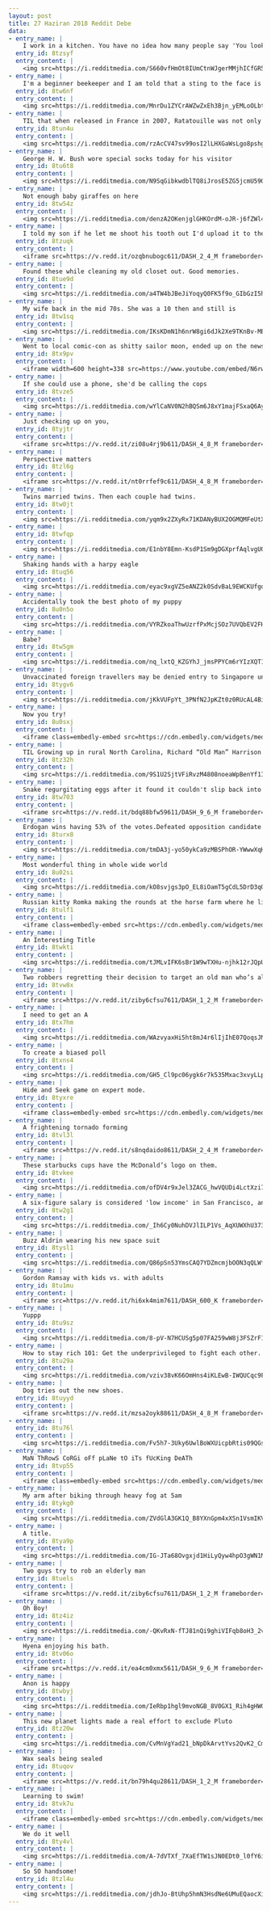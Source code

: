 ```yaml
---
layout: post
title: 27 Haziran 2018 Reddit Debe
data:
- entry_name: |
    I work in a kitchen. You have no idea how many people say 'You look like the guy from ratatouille'. Every damn minute.
  entry_id: 8tzsyf
  entry_content: |
    <img src=https://i.redditmedia.com/S660vfHmOt8IUmCtnWJgerMMjhICfGR5P3-8xsLwPFM.jpg?s=04250743688a25c63762daeac7978467 frameborder=0>
- entry_name: |
    I'm a beginner beekeeper and I am told that a sting to the face is a rite of passage..So I have that going for me..which is nice
  entry_id: 8tw6nf
  entry_content: |
    <img src=https://i.redditmedia.com/MnrDu1ZYCrAWZwZxEh3Bjn_yEMLoOLbt3Amuxstd9_U.jpg?s=5658a8d0f7b63606015ff7108b1d12d0 frameborder=0>
- entry_name: |
    TIL that when released in France in 2007, Ratatouille was not only praised for its technical accuracy and attention to culinary detail, it also drew the 4th highest opening-day attendance in French movie history.
  entry_id: 8tun4u
  entry_content: |
    <img src=https://i.redditmedia.com/rzAcCV47sv99osI2lLHXGaWsLgo8pshgLUHapGXo3aA.jpg?s=e44a29d134e0073046cca75f576b371d frameborder=0>
- entry_name: |
    George H. W. Bush wore special socks today for his visitor
  entry_id: 8tu6t8
  entry_content: |
    <img src=https://i.redditmedia.com/N9SqGibkwdblTQ8iJrosE5ZG5jcmU59OgSyWCKgoOPc.jpg?s=21884f5863e853819f4ffe3c99224593 frameborder=0>
- entry_name: |
    Not enough baby giraffes on here
  entry_id: 8tw54z
  entry_content: |
    <img src=https://i.redditmedia.com/denzA2OKenjglGHKOrdM-oJR-j6fZWl4Qsp95tWSVpg.jpg?s=91acd99a00752b2be34027dd325f146d frameborder=0>
- entry_name: |
    I told my son if he let me shoot his tooth out I'd upload it to the internet. Disclaimer it was wobbly beforehand I don't just shoot his teeth out for fun.
  entry_id: 8tzuqk
  entry_content: |
    <iframe src=https://v.redd.it/ozqbnubogc611/DASH_2_4_M frameborder=0></iframe>
- entry_name: |
    Found these while cleaning my old closet out. Good memories.
  entry_id: 8tue9d
  entry_content: |
    <img src=https://i.redditmedia.com/a4TW4bJBeJiYoqyQ0FK5f9o_GIbGzI5hMknU76SeZ9o.jpg?s=bd2cbca857cbb1f998a566347e090c89 frameborder=0>
- entry_name: |
    My wife back in the mid 70s. She was a 10 then and still is
  entry_id: 8tw1sq
  entry_content: |
    <img src=https://i.redditmedia.com/IKsKDmN1h6nrW8gi6dJk2Xe9TKnBv-MBQrZ76URmPEo.jpg?s=3932ff8886c7b6426b63430edc76259a frameborder=0>
- entry_name: |
    Went to local comic-con as shitty sailor moon, ended up on the news
  entry_id: 8tx9pv
  entry_content: |
    <iframe width=600 height=338 src=https://www.youtube.com/embed/N6rwymIcipM?start=28&feature=oembed&enablejsapi=1 frameborder=0 allow=autoplay; encrypted-media allowfullscreen></iframe>
- entry_name: |
    If she could use a phone, she'd be calling the cops
  entry_id: 8tvze5
  entry_content: |
    <img src=https://i.redditmedia.com/wYlCaNV0N2hBQSm6J8xY1majFSxaQ6Ayn2QA7nN0eq4.jpg?s=c1bb7df0a8588f6bbc38974c32a57943 frameborder=0>
- entry_name: |
    Just checking up on you,
  entry_id: 8tyjtr
  entry_content: |
    <iframe src=https://v.redd.it/zi08u4rj9b611/DASH_4_8_M frameborder=0></iframe>
- entry_name: |
    Perspective matters
  entry_id: 8tzl6g
  entry_content: |
    <iframe src=https://v.redd.it/nt0rrfef9c611/DASH_4_8_M frameborder=0></iframe>
- entry_name: |
    Twins married twins. Then each couple had twins.
  entry_id: 8tw0jt
  entry_content: |
    <img src=https://i.redditmedia.com/yqm9x2ZXyRx71KDANyBUX2OGMQMFeUtX8Qp2QvJBxcc.jpg?s=57b58e263d88197d7599b21f4ccf1fbb frameborder=0>
- entry_name: |
  entry_id: 8twfqp
  entry_content: |
    <img src=https://i.redditmedia.com/E1nbY8Emn-KsdP1Sm9gDGXprfAqlvgU0tiW84dzeAso.jpg?s=bcd1d90cc5f71a9740157342538ce3b1 frameborder=0>
- entry_name: |
    Shaking hands with a harpy eagle
  entry_id: 8tuq56
  entry_content: |
    <img src=https://i.redditmedia.com/eyac9xgVZ5eANZ2k0SdvBaL9EWCKUfgqITjDSDEyrjA.jpg?s=13f5a57a774103f96803857f8dbda1b3 frameborder=0>
- entry_name: |
    Accidentally took the best photo of my puppy
  entry_id: 8u0n5o
  entry_content: |
    <img src=https://i.redditmedia.com/VYRZkoaThwUzrfPxMcjSOz7UVQbEV2FHh_sh5l3CMZM.jpg?s=a6da119553edbc0e1a1431e9458cd307 frameborder=0>
- entry_name: |
    Babe?
  entry_id: 8tw5gm
  entry_content: |
    <img src=https://i.redditmedia.com/nq_lxtQ_KZGYhJ_jmsPPYCm6rYIzXQT1ZYsX56159lY.jpg?s=1c08126f5ab74c0e6a3349659cdae6cb frameborder=0>
- entry_name: |
    Unvaccinated foreign travellers may be denied entry to Singapore under proposed new law
  entry_id: 8tygv6
  entry_content: |
    <img src=https://i.redditmedia.com/jKkVUFpYt_3PNfN2JpKZt0z0RUcAL4BijYhhqM4IiFo.jpg?s=11e8e53e790974e52b474f63b5764d72 frameborder=0>
- entry_name: |
    Now you try!
  entry_id: 8u0sxj
  entry_content: |
    <iframe class=embedly-embed src=https://cdn.embedly.com/widgets/media.html?src=https%3A%2F%2Fgfycat.com%2Fifr%2FUnkemptFirsthandBluegill&url=https%3A%2F%2Fgfycat.com%2FUnkemptFirsthandBluegill&image=https%3A%2F%2Fthumbs.gfycat.com%2FUnkemptFirsthandBluegill-size_restricted.gif&key=522baf40bd3911e08d854040d3dc5c07&type=text%2Fhtml&schema=gfycat width=400 height=400 scrolling=no frameborder=0 allowfullscreen></iframe>
- entry_name: |
    TIL Growing up in rural North Carolina, Richard “Old Man” Harrison of Pawn Stars fame became a school bus driver at the age of 14, parking it at his house every night and picking up children in the morning. He also earned his nickname of “Old Man” at the age of 38
  entry_id: 8tz32h
  entry_content: |
    <img src=https://i.redditmedia.com/9S1U2SjtVFiRvzM4808noeaWpBenYf1IJbqOJMDSES4.jpg?s=eaee74922ade9bf3339c8424aa8142f1 frameborder=0>
- entry_name: |
    Snake regurgitating eggs after it found it couldn't slip back into its hidey hole with them.
  entry_id: 8tw703
  entry_content: |
    <iframe src=https://v.redd.it/bdq88bfw59611/DASH_9_6_M frameborder=0></iframe>
- entry_name: |
    Erdogan wins having 53% of the votes.Defeated opposition candidate Muharrem Ince said Turkey was now entering a dangerous period of one-man rule.
  entry_id: 8turx8
  entry_content: |
    <img src=https://i.redditmedia.com/tmDA3j-yo50ykCa9zMBSPhOR-YWwwXqHs3R_z5bUC8U.jpg?s=3c1226752c34aeed73df80b8eedb0cc0 frameborder=0>
- entry_name: |
    Most wonderful thing in whole wide world
  entry_id: 8u02si
  entry_content: |
    <img src=https://i.redditmedia.com/kO8svjgs3pO_EL8iOamT5gCdL5DrD3qQLhoONp7oBPg.jpg?s=3b9c9cfb596cd330986c05468052a4a1 frameborder=0>
- entry_name: |
    Russian kitty Romka making the rounds at the horse farm where he lives
  entry_id: 8tulf1
  entry_content: |
    <iframe class=embedly-embed src=https://cdn.embedly.com/widgets/media.html?src=https%3A%2F%2Fgfycat.com%2Fifr%2FYearlyCarelessAgouti&url=https%3A%2F%2Fgfycat.com%2FYearlyCarelessAgouti&image=https%3A%2F%2Fthumbs.gfycat.com%2FYearlyCarelessAgouti-size_restricted.gif&key=522baf40bd3911e08d854040d3dc5c07&type=text%2Fhtml&schema=gfycat width=600 height=338 scrolling=no frameborder=0 allowfullscreen></iframe>
- entry_name: |
    An Interesting Title
  entry_id: 8twkti
  entry_content: |
    <img src=https://i.redditmedia.com/tJMLvIFK6sBr1W9wTXHu-njhk12rJQpUJLGKALky_NQ.jpg?s=1bbee7bf4a13b6de683dc05ff5bb1537 frameborder=0>
- entry_name: |
    Two robbers regretting their decision to target an old man who’s also an ex-boxer.
  entry_id: 8tvw8x
  entry_content: |
    <iframe src=https://v.redd.it/ziby6cfsu7611/DASH_1_2_M frameborder=0></iframe>
- entry_name: |
    I need to get an A
  entry_id: 8tx7hm
  entry_content: |
    <img src=https://i.redditmedia.com/WAzvyaxHi5ht8mJ4r6lIjIhE07QoqsJMbwNFJPftyWE.jpg?s=29661bd1721e4a4b071b042125743927 frameborder=0>
- entry_name: |
    To create a biased poll
  entry_id: 8txns4
  entry_content: |
    <img src=https://i.redditmedia.com/GH5_Cl9pc06ygk6r7k535Mxac3xvyLLpUQq8pmI8tQY.jpg?s=f63d45ac45c2563aac7a1bf83602e0b3 frameborder=0>
- entry_name: |
    Hide and Seek game on expert mode.
  entry_id: 8tyxre
  entry_content: |
    <iframe class=embedly-embed src=https://cdn.embedly.com/widgets/media.html?src=https%3A%2F%2Fgfycat.com%2Fifr%2FVagueWeepyGorilla&url=https%3A%2F%2Fgfycat.com%2Fvagueweepygorilla&image=https%3A%2F%2Fthumbs.gfycat.com%2FVagueWeepyGorilla-size_restricted.gif&key=2aa3c4d5f3de4f5b9120b660ad850dc9&type=text%2Fhtml&schema=gfycat width=600 height=600 scrolling=no frameborder=0 allowfullscreen></iframe>
- entry_name: |
    A frightening tornado forming
  entry_id: 8tvl3l
  entry_content: |
    <iframe src=https://v.redd.it/s8nqdaido8611/DASH_2_4_M frameborder=0></iframe>
- entry_name: |
    These starbucks cups have the McDonald’s logo on them.
  entry_id: 8tvkee
  entry_content: |
    <img src=https://i.redditmedia.com/ofDV4r9xJel3ZACG_hwVQUDi4LctXzi7IuRe6Oz4ers.jpg?s=a37da3682435423109b4ffff5b0cf4dd frameborder=0>
- entry_name: |
    A six-figure salary is considered 'low income' in San Francisco, and the threshold is rising
  entry_id: 8tw2g1
  entry_content: |
    <img src=https://i.redditmedia.com/_Ih6Cy0NuhDVJlILP1Vs_AqXUWXhU373Afnc35OlPGs.jpg?s=fa4a7b851911f9e608604ac0c47ec24d frameborder=0>
- entry_name: |
    Buzz Aldrin wearing his new space suit
  entry_id: 8tysl1
  entry_content: |
    <img src=https://i.redditmedia.com/Q86pSn53YmsCAQ7YDZmcmjbOON3qQLWfvGzjZIMYQRM.jpg?s=8c26eecb704998623741662d8321d64e frameborder=0>
- entry_name: |
    Gordon Ramsay with kids vs. with adults
  entry_id: 8tu1mu
  entry_content: |
    <iframe src=https://v.redd.it/hi6xk4mim7611/DASH_600_K frameborder=0></iframe>
- entry_name: |
    Yuppp
  entry_id: 8tu9sz
  entry_content: |
    <img src=https://i.redditmedia.com/8-pV-N7HCUSg5p07FA259wW8j3FSZrF1R2YJR653rRE.jpg?s=463452fc1e2622912ab0c6b68fed28c1 frameborder=0>
- entry_name: |
    How to stay rich 101: Get the underprivileged to fight each other.
  entry_id: 8tu29a
  entry_content: |
    <img src=https://i.redditmedia.com/vziv38vK66OmHns4iKLEwB-IWQUCqc9Ffh83Ke-T6q4.jpg?s=0b3fe3ef00cf712285344f0912076a5a frameborder=0>
- entry_name: |
    Dog tries out the new shoes.
  entry_id: 8tuyyd
  entry_content: |
    <iframe src=https://v.redd.it/mzsa2oyk88611/DASH_4_8_M frameborder=0></iframe>
- entry_name: |
  entry_id: 8tu76l
  entry_content: |
    <img src=https://i.redditmedia.com/Fv5h7-3Uky6UwlBoWXUicpbRtis09QGsdTC4OiMy5TQ.jpg?s=a99f7e145acf870b59b78abdcb8dff17 frameborder=0>
- entry_name: |
    MaN ThRowS CoRGi oFf pLaNe tO iTs fUcKing DeATh
  entry_id: 8tvp55
  entry_content: |
    <iframe class=embedly-embed src=https://cdn.embedly.com/widgets/media.html?src=https%3A%2F%2Fgfycat.com%2Fifr%2FSarcasticFantasticHyracotherium&url=https%3A%2F%2Fgfycat.com%2FSarcasticFantasticHyracotherium&image=https%3A%2F%2Fthumbs.gfycat.com%2FSarcasticFantasticHyracotherium-size_restricted.gif&key=522baf40bd3911e08d854040d3dc5c07&type=text%2Fhtml&schema=gfycat width=480 height=480 scrolling=no frameborder=0 allowfullscreen></iframe>
- entry_name: |
    My arm after biking through heavy fog at 5am
  entry_id: 8tykg0
  entry_content: |
    <img src=https://i.redditmedia.com/ZVdGlA3GK1Q_B8YXnGpm4xXSn1VsmIKVLMQsd0Astms.jpg?s=2d38a78370b3e4843420d0f428e77bd3 frameborder=0>
- entry_name: |
    A title.
  entry_id: 8tya9p
  entry_content: |
    <img src=https://i.redditmedia.com/IG-JTa68Ovgxjd1HiLyQyw4hpO3gWN1Mg-F5KVA29Zw.jpg?s=f43b86bd0f9a8b6faa41af33f2dec4c4 frameborder=0>
- entry_name: |
    Two guys try to rob an elderly man
  entry_id: 8tuels
  entry_content: |
    <iframe src=https://v.redd.it/ziby6cfsu7611/DASH_1_2_M frameborder=0></iframe>
- entry_name: |
    Oh Boy!
  entry_id: 8tz4iz
  entry_content: |
    <img src=https://i.redditmedia.com/-QKvRxN-fTJ81nQi9ghiVIFqb8oH3_2vaxuWLhIS0h8.png?s=19da0400f3338de98425aae6a2340ec8 frameborder=0>
- entry_name: |
    Hyena enjoying his bath.
  entry_id: 8tv06o
  entry_content: |
    <iframe src=https://v.redd.it/ea4cm0xmx5611/DASH_9_6_M frameborder=0></iframe>
- entry_name: |
    Anon is happy
  entry_id: 8twbyj
  entry_content: |
    <img src=https://i.redditmedia.com/IeRbp1hgl9mvoNGB_8V0GX1_Rih4gHWGSU_nTtzKR9k.png?s=4742a3065d686e8f53211eccc8963933 frameborder=0>
- entry_name: |
    This new planet lights made a real effort to exclude Pluto
  entry_id: 8tz20w
  entry_content: |
    <img src=https://i.redditmedia.com/CvMnVgYad21_bNpDkArvtYvs2QvK2_CmsOHfGB5Fss8.jpg?s=c905c5dabdae79d70ccdc7d863ff0f75 frameborder=0>
- entry_name: |
    Wax seals being sealed
  entry_id: 8tuqov
  entry_content: |
    <iframe src=https://v.redd.it/bn79h4qu28611/DASH_1_2_M frameborder=0></iframe>
- entry_name: |
    Learning to swim!
  entry_id: 8tvk7u
  entry_content: |
    <iframe class=embedly-embed src=https://cdn.embedly.com/widgets/media.html?src=https%3A%2F%2Fgfycat.com%2Fifr%2FChillyFrailArieltoucan&url=https%3A%2F%2Fgfycat.com%2FChillyFrailArieltoucan&image=https%3A%2F%2Fthumbs.gfycat.com%2FChillyFrailArieltoucan-size_restricted.gif&key=2aa3c4d5f3de4f5b9120b660ad850dc9&type=text%2Fhtml&schema=gfycat width=600 height=600 scrolling=no frameborder=0 allowfullscreen></iframe>
- entry_name: |
    We do it well
  entry_id: 8ty4vl
  entry_content: |
    <img src=https://i.redditmedia.com/A-7dVTXf_7XaEfTW1sJN0EDt0_l0fY6i-PGUtgRlu7I.jpg?s=7cb8d7825aaf82430a8862f6c5d75cea frameborder=0>
- entry_name: |
    So SO handsome!
  entry_id: 8tzl4u
  entry_content: |
    <img src=https://i.redditmedia.com/jdhJo-BtUhp5hmN3HsdNe6UMuEQaocXieKAAwvDpI84.jpg?s=7f11531a41157f09d960d0cf9d09d1f9 frameborder=0>
---
```

